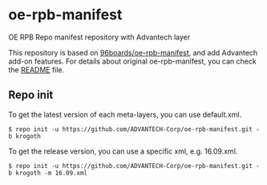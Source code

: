 oe-rpb-manifest
=================

OE RPB Repo manifest repository with Advantech layer

This repository is based on [96boards/oe-rpb-manifest](https://github.com/96boards/oe-rpb-manifest), and add Advantech add-on features.
For details about original oe-rpb-manifest, you can check the [README](https://github.com/96boards/oe-rpb-manifest/blob/krogoth/README.md) file.

Repo init
---------

To get the latest version of each meta-layers, you can use default.xml.
```
$ repo init -u https://github.com/ADVANTECH-Corp/oe-rpb-manifest.git -b krogoth
```

To get the release version, you can use a specific xml, e.g. 16.09.xml.
```
$ repo init -u https://github.com/ADVANTECH-Corp/oe-rpb-manifest.git -b krogoth -m 16.09.xml
```

